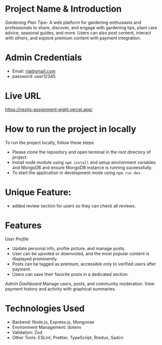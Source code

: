 # Project Name & Introduction

_Gardening Plan Tips_– A web platform for gardening enthusiasts and professionals to share, discover, and engage with gardening tips, plant care advice, seasonal guides, and more. Users can also post content, interact with others, and explore premium content with payment integration.

# Admin Credentials

- Email: ria@gmail.com
- password: user12345

# Live URL

https://nextjs-assignment-eight.vercel.app/

# How to run the project in locally

To run the project locally, follow these steps:

- Please clone the repository and open terminal in the root directory of project.
- Install node module using `npm install` and setup environment variables and MongoDB and ensure MongoDB instance is running suceessfully.
- To start the application in development mode using `npm run dev`.

# Unique Feature:

- added review section for users so they can check all reviews.

# Features

_User Profile_

- Update personal info, profile picture, and manage posts.
- User can be upvoted or downvoted, and the most popular content is displayed prominently.
- Posts can be tagged as premium, accessible only to verified users after payment.
- Users can save their favorite posts in a dedicated section.

_Admin Dashboard_
Manage users, posts, and community moderation.
View payment history and activity with graphical summaries.

# Technologies Used

- Backend: Node.js, Express.js, Mongoose
- Environment Management: dotenv
- Validation: Zod
- Other Tools: ESLint, Prettier, TypeScript, Rredux, Sadcn
